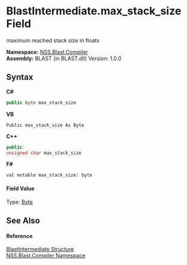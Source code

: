 # BlastIntermediate.max_stack_size Field
 

maximum reached stack size in floats

**Namespace:**&nbsp;<a href="26a25caa-f50b-92ad-f15c-dbb9db1493ae">NSS.Blast.Compiler</a><br />**Assembly:**&nbsp;BLAST (in BLAST.dll) Version: 1.0.0

## Syntax

**C#**<br />
``` C#
public byte max_stack_size
```

**VB**<br />
``` VB
Public max_stack_size As Byte
```

**C++**<br />
``` C++
public:
unsigned char max_stack_size
```

**F#**<br />
``` F#
val mutable max_stack_size: byte
```


#### Field Value
Type: <a href="https://docs.microsoft.com/dotnet/api/system.byte" target="_blank" rel="noopener noreferrer">Byte</a>

## See Also


#### Reference
<a href="32900304-967e-b7b4-7743-8a10dd78931b">BlastIntermediate Structure</a><br /><a href="26a25caa-f50b-92ad-f15c-dbb9db1493ae">NSS.Blast.Compiler Namespace</a><br />